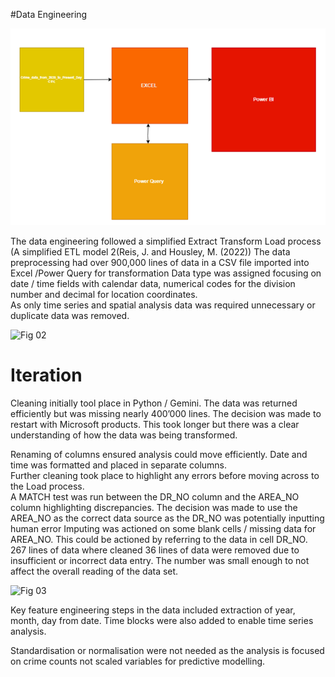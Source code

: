 #Data Engineering 

![Fig 01](../images/Fig%2001.png)

The data engineering followed a simplified Extract Transform Load process (A simplified ETL model 2(Reis, J. and Housley, M. (2022))
The data preprocessing had over 900,000 lines of data in a CSV file imported into Excel /Power Query for transformation 
Data type was assigned focusing on date / time fields with calendar data, numerical codes for the division number and decimal for location coordinates.   
As only time series and spatial analysis data was required unnecessary or duplicate data was removed.    

![Fig 02](../images/Fig%2002.png)

# Iteration 
Cleaning initially tool place in Python / Gemini. The data was returned efficiently but was missing nearly 400’000 lines. The decision was made to restart with Microsoft products. This took longer but there was a clear understanding of how the data was being transformed.   

Renaming of columns ensured analysis could move efficiently. Date and time was formatted and placed in separate columns.  
Further cleaning took place to highlight any errors before moving across to the Load process.  
A MATCH test was run between the DR_NO column and the AREA_NO column highlighting discrepancies. The decision was made to use the AREA_NO as the correct data source as the DR_NO was potentially inputting human error 
Imputing was actioned on some blank cells / missing data for AREA_NO. This could be actioned by referring to the data in cell DR_NO. 
267 lines of data where cleaned 36 lines of data were removed due to insufficient or incorrect data entry. The number was small enough to not affect the overall reading of the data set. 

![Fig 03](../images/Fig%2003.png)

Key feature engineering steps in the data included extraction of year, month, day from date. Time blocks were also added to enable time series analysis.

Standardisation or normalisation were not needed as the analysis is focused on crime counts not scaled variables for predictive modelling. 
